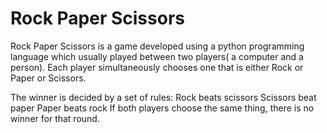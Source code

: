 # Rock Paper Scissors
Rock Paper Scissors is a game developed using a python programming language which usually played between two players( a computer and a person).
Each player simultaneously chooses one that is either Rock or Paper or Scissors. 

The winner is decided by a set of rules: 
Rock beats scissors
Scissors beat paper
Paper beats rock
If both players choose the same thing, there is no winner for that round.
